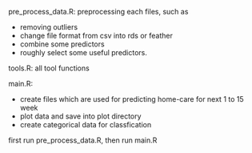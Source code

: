 pre_process_data.R: 
preprocessing each files, such as
* removing outliers
* change file format from csv into rds or feather
* combine some predictors 
* roughly select some useful predictors.

tools.R: all tool functions

main.R: 
* create files which are used for predicting home-care for next 1 to 15 week
* plot data and save into plot directory
* create categorical data for classfication

first run pre_process_data.R, then run main.R
    


